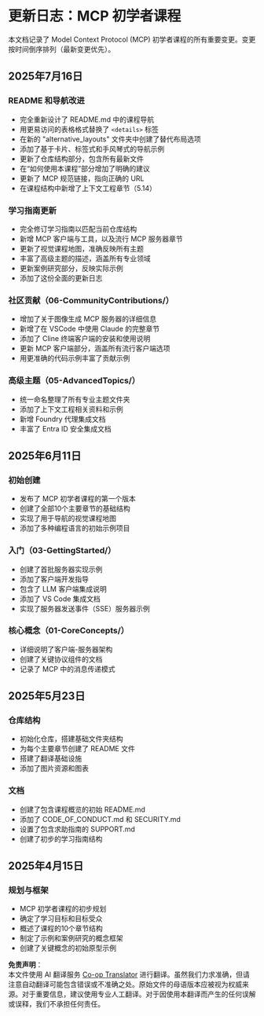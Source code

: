 <!--
CO_OP_TRANSLATOR_METADATA:
{
  "original_hash": "baf3b041e5d939c4a1d8653632cc14f1",
  "translation_date": "2025-07-16T22:53:49+00:00",
  "source_file": "changelog.md",
  "language_code": "zh"
}
-->
# 更新日志：MCP 初学者课程

本文档记录了 Model Context Protocol (MCP) 初学者课程的所有重要变更。变更按时间倒序排列（最新变更优先）。

## 2025年7月16日

### README 和导航改进
- 完全重新设计了 README.md 中的课程导航
- 用更易访问的表格格式替换了 `<details>` 标签
- 在新的 "alternative_layouts" 文件夹中创建了替代布局选项
- 添加了基于卡片、标签式和手风琴式的导航示例
- 更新了仓库结构部分，包含所有最新文件
- 在“如何使用本课程”部分增加了明确的建议
- 更新了 MCP 规范链接，指向正确的 URL
- 在课程结构中新增了上下文工程章节（5.14）

### 学习指南更新
- 完全修订学习指南以匹配当前仓库结构
- 新增 MCP 客户端与工具，以及流行 MCP 服务器章节
- 更新了视觉课程地图，准确反映所有主题
- 丰富了高级主题的描述，涵盖所有专业领域
- 更新案例研究部分，反映实际示例
- 添加了这份全面的更新日志

### 社区贡献（06-CommunityContributions/）
- 增加了关于图像生成 MCP 服务器的详细信息
- 新增了在 VSCode 中使用 Claude 的完整章节
- 添加了 Cline 终端客户端的安装和使用说明
- 更新 MCP 客户端部分，涵盖所有流行客户端选项
- 用更准确的代码示例丰富了贡献示例

### 高级主题（05-AdvancedTopics/）
- 统一命名整理了所有专业主题文件夹
- 添加了上下文工程相关资料和示例
- 新增 Foundry 代理集成文档
- 丰富了 Entra ID 安全集成文档

## 2025年6月11日

### 初始创建
- 发布了 MCP 初学者课程的第一个版本
- 创建了全部10个主要章节的基础结构
- 实现了用于导航的视觉课程地图
- 添加了多种编程语言的初始示例项目

### 入门（03-GettingStarted/）
- 创建了首批服务器实现示例
- 添加了客户端开发指导
- 包含了 LLM 客户端集成说明
- 添加了 VS Code 集成文档
- 实现了服务器发送事件（SSE）服务器示例

### 核心概念（01-CoreConcepts/）
- 详细说明了客户端-服务器架构
- 创建了关键协议组件的文档
- 记录了 MCP 中的消息传递模式

## 2025年5月23日

### 仓库结构
- 初始化仓库，搭建基础文件夹结构
- 为每个主要章节创建了 README 文件
- 搭建了翻译基础设施
- 添加了图片资源和图表

### 文档
- 创建了包含课程概览的初始 README.md
- 添加了 CODE_OF_CONDUCT.md 和 SECURITY.md
- 设置了包含求助指南的 SUPPORT.md
- 创建了初步的学习指南结构

## 2025年4月15日

### 规划与框架
- MCP 初学者课程的初步规划
- 确定了学习目标和目标受众
- 概述了课程的10个章节结构
- 制定了示例和案例研究的概念框架
- 创建了关键概念的初始原型示例

**免责声明**：  
本文件使用 AI 翻译服务 [Co-op Translator](https://github.com/Azure/co-op-translator) 进行翻译。虽然我们力求准确，但请注意自动翻译可能包含错误或不准确之处。原始文件的母语版本应被视为权威来源。对于重要信息，建议使用专业人工翻译。对于因使用本翻译而产生的任何误解或误释，我们不承担任何责任。